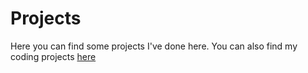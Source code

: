 # Projects

Here you can find some projects I've done here. You can also find my coding projects [here](https://github.com/KhalidDiriye?tab=repositories "here")
